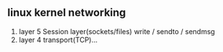 ## linux kernel networking
1. layer 5 Session layer(sockets/files)
write / sendto / sendmsg
2. layer 4 transport(TCP)...
